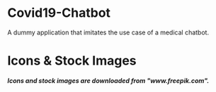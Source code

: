 # Covid19-Chatbot
A dummy application that imitates the use case of a medical chatbot.  

# Icons & Stock Images
<h5> Icons and stock images are downloaded from "www.freepik.com". </h5>
